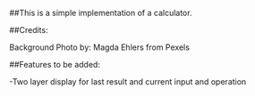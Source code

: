 ##This is a simple implementation of a calculator.

##Credits: 

   Background Photo by: Magda Ehlers from Pexels


##Features to be added:

-Two layer display for last result and current input and operation

